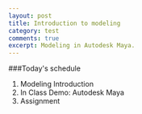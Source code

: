 ```yaml
---
layout: post
title: Introduction to modeling
category: test
comments: true
excerpt: Modeling in Autodesk Maya.
---
```


###Today's schedule

1. Modeling Introduction
5. In Class Demo: Autodesk Maya
6. Assignment